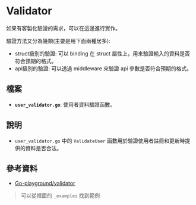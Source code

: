 # Validator

如果有客製化驗證的需求，可以在這邊進行實作。

驗證方法又分為幾類(主要是用下面兩種居多):
* struct級別的驗證: 可以 binding 在 struct 屬性上，用來驗證輸入的資料是否符合預期的格式。
* api級別的驗證: 可以透過 middleware 來驗證 api 參數是否符合預期的格式。
## 檔案

*   **`user_validator.go`**: 使用者資料驗證函數。

## 說明

*   `user_validator.go` 中的 `ValidateUser` 函數用於驗證使用者註冊和更新時提供的資料是否合法。

## 參考資料

* [Go-playground/validator](https://github.com/go-playground/validator)
> 可以從裡面的 `_examples` 找到範例